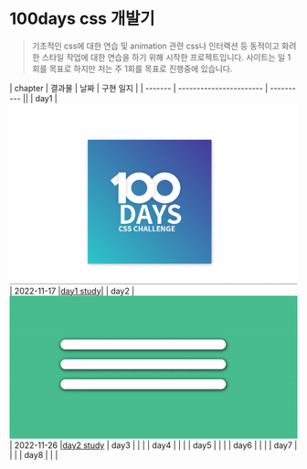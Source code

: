 # 100days css 개발기

> 기초적인 css에 대한 연습 및 animation 관련 css나 인터랙션 등 동적이고 화려한 스타일 작업에 대한 연습을 하기 위해 시작한 프로젝트입니다. 사이트는 일 1회를 목표로 하지만 저는 주 1회를 목표로 진행중에 있습니다.

| chapter | 결과물 | 날짜 | 구현 일지 |
| ------- | ----------------------- | ---------- ||
| day1 | ![day1 result](./img/day1.png) | 2022-11-17 |[day1 study](https://github.com/DoMyBestFor/cssmaster/blob/main/day1/day1.md)|
| day2 | ![day2 result](./img/day2.gif) | 2022-11-26 |[day2 study](https://github.com/DoMyBestFor/cssmaster/blob/main/day2/day2.md)
| day3 | | |
| day4 | | |
| day5 | | |
| day6 | | |
| day7 | | |
| day8 | | |
